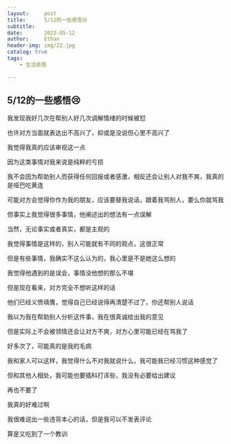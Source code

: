 ```yaml
---
layout:     post
title:      5/12的一些感悟😢
subtitle:   
date:       2022-05-12
author:     Ethan
header-img: img/22.jpg
catalog: true
tags:
    - 生活感悟

---
```


## 5/12的一些感悟😢

我发现我好几次在帮别人好几次调解情绪的时候被怼

也许对方当面就表达出不高兴了，抑或是没说但心里不高兴了

我觉得我真的应该审视这一点

因为这类事情对我来说是纯粹的亏损

我不会因为帮助别人而获得任何回报或者感激，相反还会让别人对我不爽，我真的是哑巴吃黄连

可能对方会觉得你作为我的朋友，应该要替我说话，跟着我骂别人，要么你就骂我

但事实上我觉得很多事情，他阐述出的想法有一点误解

当然，无论事实或者真实，都是主观的

我觉得事情是这样的，别人可能就有不同的观点，这很正常

但是有些事情，我确实不这么认为的，我心里是不是她这么想的

我觉得他遇到的是误会，事情没他想的那么不堪

但是现在看来，对方完全不想听这样的话

他们已经义愤填膺，觉得自己已经说得再清楚不过了，你还帮别人说话

我以为我在帮助别人分析这件事，我在很真诚给出我的意见

但是实际上不会被领情还会让对方不爽，对方心里可能已经在骂我了

好多次了，可能真的是我的毛病

我和家人可以这样，我觉得什么不对我就说什么，我可能我已经习惯这种感觉了

但和其他人相处，我可能也要插科打诨些，我没有必要给出建议

再也不要了

我真的好难过啊

我很难说出一些违背本心的话，但是我可以不发表评论

算是又吃到了一个教训